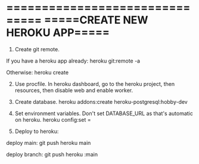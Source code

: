 ===============================
=====CREATE NEW HEROKU APP=====
===============================

1. Create git remote.

If you have a heroku app already:
heroku git:remote -a <heroku app name>

Otherwise:
heroku create

2. Use procfile.  In heroku dashboard, go to the heroku project, then resources, 
then disable web and enable worker.

3. Create database. 
heroku addons:create heroku-postgresql:hobby-dev

4. Set environment variables. Don't set DATABASE_URL as that's automatic on heroku.
heroku config:set <key>=<value>

5. Deploy to heroku:

deploy main:
git push heroku main

deploy branch:
git push heroku <branch>:main